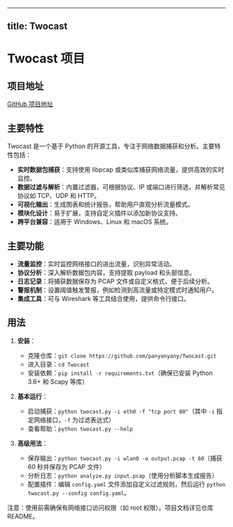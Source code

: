 
---
title: Twocast
---

# Twocast 项目

## 项目地址
[GitHub 项目地址](https://github.com/panyanyany/Twocast)

## 主要特性
Twocast 是一个基于 Python 的开源工具，专注于网络数据捕获和分析。主要特性包括：
- **实时数据包捕获**：支持使用 libpcap 或类似库捕获网络流量，提供高效的实时监控。
- **数据过滤与解析**：内置过滤器，可根据协议、IP 或端口进行筛选，并解析常见协议如 TCP、UDP 和 HTTP。
- **可视化输出**：生成图表和统计报告，帮助用户直观分析流量模式。
- **模块化设计**：易于扩展，支持自定义插件以添加新协议支持。
- **跨平台兼容**：适用于 Windows、Linux 和 macOS 系统。

## 主要功能
- **流量监控**：实时监控网络接口的进出流量，识别异常活动。
- **协议分析**：深入解析数据包内容，支持提取 payload 和头部信息。
- **日志记录**：将捕获数据保存为 PCAP 文件或自定义格式，便于后续分析。
- **警报机制**：设置阈值触发警报，例如检测到高流量或特定模式时通知用户。
- **集成工具**：可与 Wireshark 等工具结合使用，提供命令行接口。

## 用法
1. **安装**：
   - 克隆仓库：`git clone https://github.com/panyanyany/Twocast.git`
   - 进入目录：`cd Twocast`
   - 安装依赖：`pip install -r requirements.txt`（确保已安装 Python 3.6+ 和 Scapy 等库）

2. **基本运行**：
   - 启动捕获：`python twocast.py -i eth0 -f "tcp port 80"`（其中 `-i` 指定网络接口，`-f` 为过滤表达式）
   - 查看帮助：`python twocast.py --help`

3. **高级用法**：
   - 保存输出：`python twocast.py -i wlan0 -o output.pcap -t 60`（捕获 60 秒并保存为 PCAP 文件）
   - 分析日志：`python analyze.py input.pcap`（使用分析脚本生成报告）
   - 配置插件：编辑 `config.yaml` 文件添加自定义过滤规则，然后运行 `python twocast.py --config config.yaml`。

注意：使用前需确保有网络接口访问权限（如 root 权限）。项目文档详见仓库 README。
